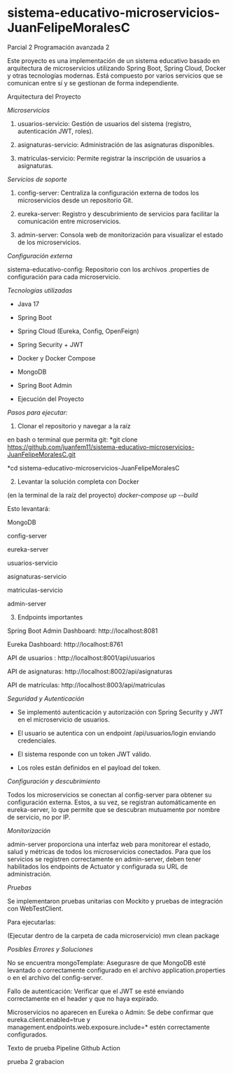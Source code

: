 # sistema-educativo-microservicios-JuanFelipeMoralesC
Parcial 2 Programación avanzada 2

Este proyecto es una implementación de un sistema educativo basado en arquitectura de microservicios utilizando Spring Boot, Spring Cloud, Docker y otras tecnologías modernas. Está compuesto por varios servicios que se comunican entre sí y se gestionan de forma independiente.

Arquitectura del Proyecto


*Microservicios*

1. usuarios-servicio: Gestión de usuarios del sistema (registro, autenticación JWT, roles).

2. asignaturas-servicio: Administración de las asignaturas disponibles.

3. matriculas-servicio: Permite registrar la inscripción de usuarios a asignaturas.



*Servicios de soporte*

1. config-server: Centraliza la configuración externa de todos los microservicios desde un repositorio Git.

2. eureka-server: Registro y descubrimiento de servicios para facilitar la comunicación entre microservicios.

3. admin-server: Consola web de monitorización para visualizar el estado de los microservicios.



*Configuración externa*

sistema-educativo-config: Repositorio con los archivos .properties de configuración para cada microservicio.



*Tecnologías utilizadas*

- Java 17

- Spring Boot

- Spring Cloud (Eureka, Config, OpenFeign)

- Spring Security + JWT

- Docker y Docker Compose

- MongoDB 

- Spring Boot Admin

- Ejecución del Proyecto

*Pasos para ejecutar:*

1. Clonar el repositorio y navegar a la raíz

en bash o terminal que permita git:
*git clone https://github.com/juanfem11/sistema-educativo-microservicios-JuanFelipeMoralesC.git

*cd sistema-educativo-microservicios-JuanFelipeMoralesC



2. Levantar la solución completa con Docker

(en la terminal de la raíz del proyecto)
*docker-compose up --build*

Esto levantará:

MongoDB

config-server

eureka-server

usuarios-servicio

asignaturas-servicio

matriculas-servicio

admin-server



3. Endpoints importantes

Spring Boot Admin Dashboard: http://localhost:8081

Eureka Dashboard: http://localhost:8761

API de usuarios : http://localhost:8001/api/usuarios

API de asignaturas: http://localhost:8002/api/asignaturas

API de matrículas: http://localhost:8003/api/matriculas



*Seguridad y Autenticación*

- Se implementó autenticación y autorización con Spring Security y JWT en el microservicio de usuarios.

- El usuario se autentica con un endpoint /api/usuarios/login enviando credenciales.

- El sistema responde con un token JWT válido.

- Los roles están definidos en el payload del token.



*Configuración y descubrimiento*

Todos los microservicios se conectan al config-server para obtener su configuración externa. Estos, a su vez, se registran automáticamente en eureka-server, lo que permite que se descubran mutuamente por nombre de servicio, no por IP.



*Monitorización*

admin-server proporciona una interfaz web para monitorear el estado, salud y métricas de todos los microservicios conectados. Para que los servicios se registren correctamente en admin-server, deben tener habilitados los endpoints de Actuator y configurada su URL de administración.



*Pruebas*

Se implementaron pruebas unitarias con Mockito y pruebas de integración con WebTestClient.

Para ejecutarlas:

(Ejecutar dentro de la carpeta de cada microservicio)
mvn clean package



*Posibles Errores y Soluciones*

No se encuentra mongoTemplate: Asegurasre de que MongoDB esté levantado o correctamente configurado en el archivo application.properties o en el archivo del config-server.

Fallo de autenticación: Verificar que el JWT se esté enviando correctamente en el header y que no haya expirado.

Microservicios no aparecen en Eureka o Admin: Se debe confirmar que eureka.client.enabled=true y management.endpoints.web.exposure.include=* estén correctamente configurados.




Texto de prueba Pipeline Github Action

prueba 2 grabacion 